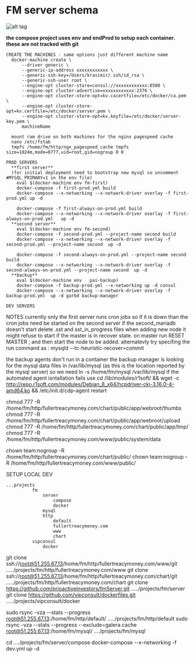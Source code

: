 # FM server schema


![alt tag](https://github.com/prioactiveinvestors/composeFM/blob/master/schema.png)


**the compose project uses env and endProd to setup each container.
these are not tracked with git**

```
CREATE THE MACHINES - same options just different machine name
  docker-machine create \
      --driver generic \
      --generic-ip-address xxxxxxxxxxxx \
      --generic-ssh-key=/Users/krasimir/.ssh/id_rsa \
      --generic-ssh-user root \
      --engine-opt cluster-store=consul://xxxxxxxxxxxx:8500 \
      --engine-opt cluster-advertise=xxxxxxxxxxxx:2376 \
      --engine-opt cluster-store-opt=kv.cacertfile=/etc/docker/ca.pem \
      --engine-opt cluster-store-opt=kv.certfile=/etc/docker/server.pem \
      --engine-opt cluster-store-opt=kv.keyfile=/etc/docker/server-key.pem \ 
      machineName
  
  mount ram drive on both machines for the nginx pagespeed cache
  nano /etc/fstab
  tmpfs /home/fm/http/ngx_pagespeed_cache tmpfs size=1024m,mode=0777,uid=root,gid=nogroup 0 0

PROD SERVERS
  **first server** 
  (for initial deployment need to bootstrap new mysql so uncomment #MYSQL_PRIMARY=1 in the env file)
    eval $(docker-machine env fm-first)
    docker-compose -f first-prod.yml build
    docker-compose --x-networking --x-network-driver overlay -f first-prod.yml up -d
    
    docker-compose -f first-always-on-prod.yml build
    docker-compose --x-networking --x-network-driver overlay -f first-always-on-prod.yml   up -d
  **second server**
    eval $(docker-machine env fm-second)
    docker-compose -f second-prod.yml --project-name second build
    docker-compose --x-networking --x-network-driver overlay -f second-prod.yml --project-name second  up -d

    docker-compose -f second-always-on-prod.yml --project-name second build
    docker-compose --x-networking --x-network-driver overlay -f second-always-on-prod.yml --project-name second  up -d
  **backup**
    eval $(docker-machine env   pai-backup)
    docker-compose -f backup-prod.yml --x-networking up -d consul
    docker-compose --x-networking --x-network-driver overlay -f backup-prod.yml  up -d garbd backup-manager

DEV SERVERS

```

NOTES
  currently only the first server runs cron jobs so if it is down than the cron jobs need be started on the second server
  if the second_mariadb doesn't start delete .sst and sst_in_progress files
  when adding new node it might refuse to start if the master is in recover state. on master run RESET MASTER ; and then start the node to be added. alternatevly try specifing the run command as : mysqld --tc-heuristic-recover=commit

  the backup agents don't run in a container
  the backup manager is looking for the mysql data files in /var/lib/mysql (as this is the location reported by the mysql server) 
    so we need ln -s /home/fm/mysql /var/lib/mysql
  if the automated agent isntallation fails use 
    cd /lib/modules/r1soft/ && wget -c http://repo.r1soft.com/modules/Debian_8_x64/hcpdriver-cki-3.16.0-4-amd64.ko && /etc/init.d/cdp-agent restart 


  chmod 777 -R /home/fm/http/fullertreacymoney.com/chart/public/app/webroot/thumbs
  chmod 777 -R /home/fm/http/fullertreacymoney.com/chart/public/app/webroot/upload
  chmod 777 -R /home/fm/http/fullertreacymoney.com/chart/public/app/tmp/
  chmod 777 -R /home/fm/http/fullertreacymoney.com/www/public/system/data

  chown team:nogroup -R  /home/fm/http/fullertreacymoney.com/chart/public/
  chown team:nogroup -R  /home/fm/http/fullertreacymoney.com/www/public/



SETUP LOCAL DEV

```
...projects
          fm
              server
                  compose
                  docker
              mysql
              http
                  default
                  fullertreacymoney.com
                  www
                  chart
          vipconsul
              docker
```
git clone ssh://root@51.255.67.13/home/fm/http/fullertreacymoney.com/www/git ...../projects/fm/http/fullertreacymoney.com/www
git clone ssh://root@51.255.67.13/home/fm/http/fullertreacymoney.com/chart/git ...../projects/fm/http/fullertreacymoney.com/chart
git clone https://github.com/prioactiveinvestors/fmServer.git ...../projects/fm/server
git clone https://github.com/vipconsult/dockerfiles.git ...../projects/vipconsult/docker

sudo rsync -vza --stats --progress root@51.255.67.13:/home/fm/http/default/ ...../projects/fm/http/default
sudo rsync -vza --stats --progress --exclude=galera.cache  root@51.255.67.13:/home/fm/mysql/ ..../projects/fm/mysql

cd ..../projects/fm/server/compose
docker-compose --x-networking -f dev.yml up -d




